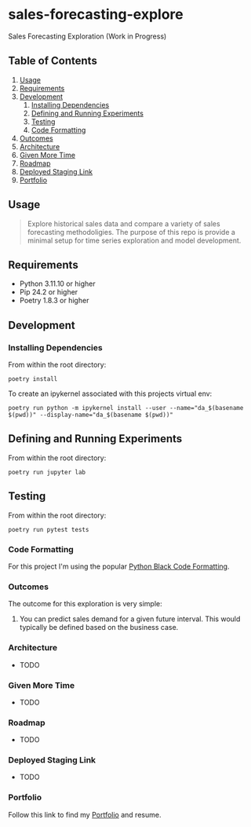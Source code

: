 # sales-forecasting-explore
Sales Forecasting Exploration (Work in Progress)

## Table of Contents

1. [Usage](#Usage)
1. [Requirements](#requirements)
1. [Development](#development)
    1. [Installing Dependencies](#installing-dependencies)
    1. [Defining and Running Experiments](#defining-and-running-experiments)
    1. [Testing](#testing)
    1. [Code Formatting](#code-formatting)
1. [Outcomes](#outcomes)
1. [Architecture](#architecture)
1. [Given More Time](#given-more-time)
1. [Roadmap](#roadmap)
1. [Deployed Staging Link](#deployed-staging-link)
1. [Portfolio](#portfolio)

## Usage

>Explore historical sales data and compare a variety of sales forecasting methodoligies. The purpose of this repo is provide a minimal setup for time series exploration and model development.

## Requirements

- Python 3.11.10 or higher
- Pip 24.2 or higher
- Poetry 1.8.3 or higher

## Development

### Installing Dependencies

From within the root directory:

```
poetry install
```

To create an ipykernel associated with this projects virtual env:
```
poetry run python -m ipykernel install --user --name="da_$(basename $(pwd))" --display-name="da_$(basename $(pwd))"
```

## Defining and Running Experiments

From within the root directory:

```
poetry run jupyter lab
```

## Testing

From within the root directory:

```
poetry run pytest tests
```

### Code Formatting

For this project I'm using the popular [Python Black Code Formatting](https://github.com/psf/black).

### Outcomes

The outcome for this exploration is very simple:

1. You can predict sales demand for a given future interval. This would typically be defined based on the business case.

### Architecture

- TODO

### Given More Time

- TODO

### Roadmap

- TODO

### Deployed Staging Link

- TODO

### Portfolio

Follow this link to find my [Portfolio](https://blakedanson.com) and resume.